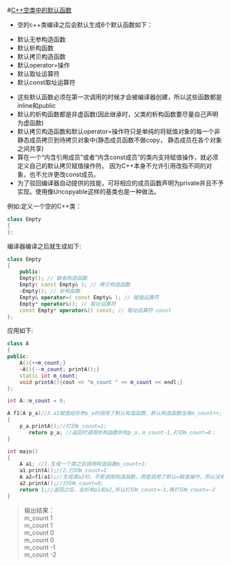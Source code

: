 
#[C++空类中的默认函数](http://blog.csdn.net/peter_teng/article/details/12041591)
* 空的c++类编译之后会默认生成6个默认函数如下：
 + 默认无参构造函数
 + 默认析构函数
 + 默认拷贝构造函数
 + 默认operator=操作
 + 默认取址运算符
 + 默认const取址运算符
  
* 这些默认函数必须在第一次调用的时候才会被编译器创建，所以这些函数都是inline和public  
* 默认的析构函数都是非虚函数(因此继承时，父类的析构函数要尽量自己声明为虚函数)  
* 默认拷贝构造函数和默认operator=操作符只是单纯的将赋值对象的每一个非静态成员拷贝到待拷贝对象中(静态成员函数不做copy，
  静态成员在各个对象之间共享)  
* 算在一个“内含引用成员”或者“内含const成员”的类内支持赋值操作，就必须定义自己的默认拷贝赋值操作符。
  因为C++本身不允许引用改指不同的对象，也不允许更改const成员。  
* 为了驳回编译器自动提供的技能，可将相应的成员函数声明为private并且不予实现。使用像Uncopyable这样的基类也是一种做法。
 
例如:定义一个空的C++类：     

```c++
class Empty
{
};
```
编译器编译之后就生成如下:  

```c++
class Empty
{
    public:
    Empty(); // 缺省构造函数
    Empty( const Empty& ); // 拷贝构造函数
    ~Empty(); // 析构函数
    Empty& operator=( const Empty& ); // 赋值运算符
    Empty* operator&(); // 取址运算符
    const Empty* operator&() const; // 取址运算符 const
};
```
应用如下:    

```c++
class A
{
public:
    A(){++m_count;}
    ~A(){--m_count; printA();}
    static int m_count;
    void printA(){cout << "m_count " << m_count << endl;}
};

int A::m_count = 0;

A f1(A p_a)//3.a1赋值给形参p_a时调用了默认构造函数，默认构造函数没有m_count++;
{
    p_a.printA();//打印m_count=1;
	   return p_a; //返回时调用析构函数析构p_a，m_count-1,打印m_count=0；
}

int main()
{
    A a1; //1.生成一个类之后调用构造函数m_count+1;
    a1.printA();//2.打印m_count=1
    A a2=f1(a1);//生成类a2时，不是调用构造函数，而是调用了默认=赋值操作，所以没有m_count++
    a2.printA();//打印m_count=0;
    return 1;//返回之后，会析构a1和a2,所以打印m_count=-1,再打印m_count=-2
}
```

> 输出结果：  
 m_count 1  
 m_count 1  
 m_count 0  
 m_count 0  
 m_count -1  
 m_count -2  


